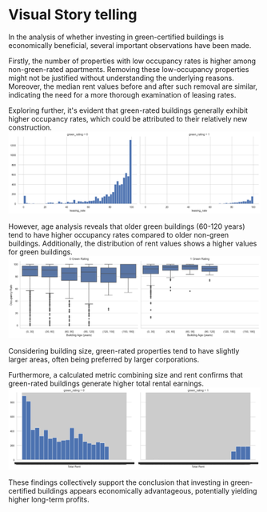# Visual Story telling

In the analysis of whether investing in green-certified buildings is economically beneficial, several important observations have been made.

Firstly, the number of properties with low occupancy rates is higher among non-green-rated apartments. Removing these low-occupancy properties might not be justified without understanding the underlying reasons. Moreover, the median rent values before and after such removal are similar, indicating the need for a more thorough examination of leasing rates.

Exploring further, it's evident that green-rated buildings generally exhibit higher occupancy rates, which could be attributed to their relatively new construction.
![Alt text](image.png)

However, age analysis reveals that older green buildings (60-120 years) tend to have higher occupancy rates compared to older non-green buildings. Additionally, the distribution of rent values shows a higher values for green buildings.
![Alt text](image-1.png)

Considering building size, green-rated properties tend to have slightly larger areas, often being preferred by larger corporations.

Furthermore, a calculated metric combining size and rent confirms that green-rated buildings generate higher total rental earnings.
![Alt text](image-3.png)

These findings collectively support the conclusion that investing in green-certified buildings appears economically advantageous, potentially yielding higher long-term profits.
